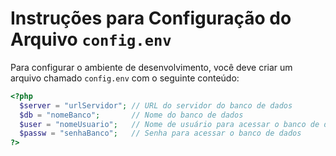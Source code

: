 # Instruções para Configuração do Arquivo `config.env`

Para configurar o ambiente de desenvolvimento, você deve criar um arquivo chamado `config.env` com o seguinte conteúdo:

```php
<?php
  $server = "urlServidor"; // URL do servidor do banco de dados
  $db = "nomeBanco";       // Nome do banco de dados
  $user = "nomeUsuario";   // Nome de usuário para acessar o banco de dados
  $passw = "senhaBanco";   // Senha para acessar o banco de dados
?>